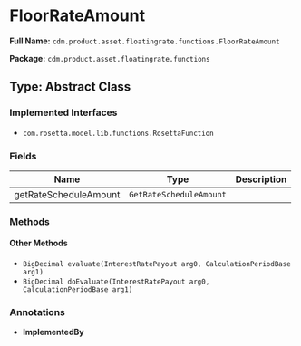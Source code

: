 # FloorRateAmount

**Full Name:** `cdm.product.asset.floatingrate.functions.FloorRateAmount`

**Package:** `cdm.product.asset.floatingrate.functions`

## Type: Abstract Class

### Implemented Interfaces

- `com.rosetta.model.lib.functions.RosettaFunction`

### Fields

| Name | Type | Description |
|------|------|-------------|
| getRateScheduleAmount | `GetRateScheduleAmount` |  |

### Methods

#### Other Methods

- `BigDecimal evaluate(InterestRatePayout arg0, CalculationPeriodBase arg1)`
- `BigDecimal doEvaluate(InterestRatePayout arg0, CalculationPeriodBase arg1)`

### Annotations

- **ImplementedBy**

